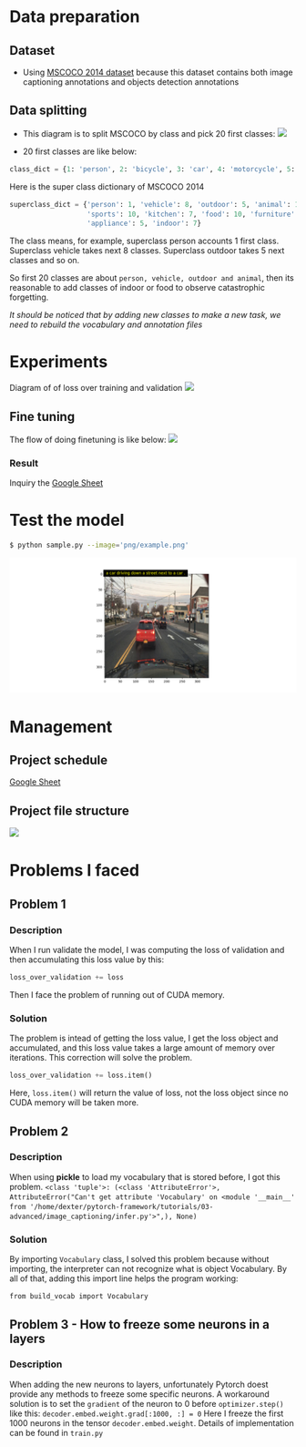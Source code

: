 # Data preparation
## Dataset
- Using [MSCOCO 2014 dataset](http://cocodataset.org/#download) because this dataset contains both image captioning annotations and objects detection annotations

## Data splitting
- This diagram is to split MSCOCO by class and pick 20 first classes:
![](https://github.com/luulinh90s/pytorch-framework/blob/master/tutorials/03-advanced/image_captioning/png/workflow_dataset.JPG)

- 20 first classes are like below:
```python
class_dict = {1: 'person', 2: 'bicycle', 3: 'car', 4: 'motorcycle', 5: 'airplane', 6: 'bus', 7: 'train', 8: 'truck', 9: 'boat', 10: 'traffic light', 11: 'fire hydrant', 13: 'stop sign', 14: 'parking meter', 15: 'bench', 16: 'bird', 17: 'cat', 18: 'dog', 19: 'horse', 20: 'sheep', 21: 'cow', 22: 'elephant', 23: 'bear', 24: 'zebra', 25: 'giraffe', 27: 'backpack', 28: 'umbrella', 31: 'handbag', 32: 'tie', 33: 'suitcase', 34: 'frisbee', 35: 'skis', 36: 'snowboard', 37: 'sports ball', 38: 'kite', 39: 'baseball bat', 40: 'baseball glove', 41: 'skateboard', 42: 'surfboard', 43: 'tennis racket', 44: 'bottle', 46: 'wine glass', 47: 'cup', 48: 'fork', 49: 'knife', 50: 'spoon', 51: 'bowl', 52: 'banana', 53: 'apple', 54: 'sandwich', 55: 'orange', 56: 'broccoli', 57: 'carrot', 58: 'hot dog', 59: 'pizza', 60: 'donut', 61: 'cake', 62: 'chair', 63: 'couch', 64: 'potted plant', 65: 'bed', 67: 'dining table', 70: 'toilet', 72: 'tv', 73: 'laptop', 74: 'mouse', 75: 'remote', 76: 'keyboard', 77: 'cell phone', 78: 'microwave', 79: 'oven', 80: 'toaster', 81: 'sink', 82: 'refrigerator', 84: 'book', 85: 'clock', 86: 'vase', 87: 'scissors', 88: 'teddy bear', 89: 'hair drier', 90: 'toothbrush'}
```

Here is the super class dictionary of MSCOCO 2014

```python
superclass_dict = {'person': 1, 'vehicle': 8, 'outdoor': 5, 'animal': 10, 'accessory': 5,
                   'sports': 10, 'kitchen': 7, 'food': 10, 'furniture': 6, 'electronic': 6,
                   'appliance': 5, 'indoor': 7}
```

The class means, for example, superclass person accounts 1 first class. Superclass vehicle takes next 8 classes. Superclass outdoor takes 5 next classes and so on.

So first 20 classes are about `person, vehicle, outdoor and animal`, then its reasonable to add classes of indoor or food to observe catastrophic forgetting.

*It should be noticed that by adding new classes to make a new task, we need to rebuild the vocabulary and annotation files*

# Experiments
Diagram of of loss over training and validation
![](https://github.com/luulinh90s/pytorch-framework/blob/giangnv_dev/tutorials/03-advanced/image_captioning/png/training_epoch_1.png)

## Fine tuning
The flow of doing finetuning is like below:
![](https://github.com/luulinh90s/pytorch-framework/blob/giangnv_dev/tutorials/03-advanced/image_captioning/png/fine_tuning.JPG)
### Result
Inquiry the [Google Sheet](https://docs.google.com/spreadsheets/d/1xscvow3zym9HhqekD0KLfBdwk74HLEWwhXpV2i4Zo9w/edit#gid=737597256)

# Test the model 

```bash
$ python sample.py --image='png/example.png'
```
![](https://github.com/luulinh90s/pytorch-tutorial/blob/master/tutorials/03-advanced/image_captioning/png/red_car.png)

# Management
## Project schedule 
[Google Sheet](https://docs.google.com/spreadsheets/d/1xscvow3zym9HhqekD0KLfBdwk74HLEWwhXpV2i4Zo9w/edit#gid=737597256)
## Project file structure
![](https://github.com/luulinh90s/pytorch-framework/blob/giangnv_dev/tutorials/03-advanced/image_captioning/png/KakaoTalk_20190813_105358745.jpg)

# Problems I faced
## Problem 1
### Description
When I run validate the model, I was computing the loss of validation and then accumulating this loss value by this:
```python
loss_over_validation += loss
```
Then I face the problem of running out of CUDA memory.
### Solution
The problem is intead of getting the loss value, I get the loss object and accumulated, and this loss value takes a large amount of memory over iterations. This correction will solve the problem.
```python
loss_over_validation += loss.item()
```
Here, `loss.item()` will return the value of loss, not the loss object since no CUDA memory will be taken more.

## Problem 2
### Description
When using **pickle** to load my vocabulary that is stored before, I got this problem.
`<class 'tuple'>: (<class 'AttributeError'>, AttributeError("Can't get attribute 'Vocabulary' on <module '__main__' from '/home/dexter/pytorch-framework/tutorials/03-advanced/image_captioning/infer.py'>",), None)`
### Solution
By importing `Vocabulary` class, I solved this problem because without importing, the interpreter can not recognize what is object Vocabulary. By all of that, adding this import line helps the program working:
```python3
from build_vocab import Vocabulary
```
## Problem 3 - How to freeze some neurons in a layers
### Description
When adding the new neurons to layers, unfortunately Pytorch doest provide any methods to freeze some specific neurons. A workaround solution is to set the `gradient` of the neuron to 0 before `optimizer.step()` like this:
`decoder.embed.weight.grad[:1000, :] = 0`
Here I freeze the first 1000 neurons in the tensor `decoder.embed.weight`.
Details of implementation can be found in `train.py`
